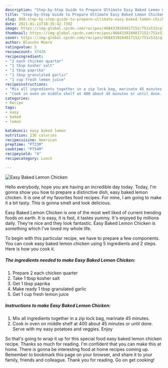 ```yaml
---
description: "Step-by-Step Guide to Prepare Ultimate Easy Baked Lemon Chicken"
title: "Step-by-Step Guide to Prepare Ultimate Easy Baked Lemon Chicken"
slug: 808-step-by-step-guide-to-prepare-ultimate-easy-baked-lemon-chicken
date: 2021-01-11T18:35:42.739Z
image: https://img-global.cpcdn.com/recipes/4684339284017152/751x532cq70/easy-baked-lemon-chicken-recipe-main-photo.jpg
thumbnail: https://img-global.cpcdn.com/recipes/4684339284017152/751x532cq70/easy-baked-lemon-chicken-recipe-main-photo.jpg
cover: https://img-global.cpcdn.com/recipes/4684339284017152/751x532cq70/easy-baked-lemon-chicken-recipe-main-photo.jpg
author: Blanche Moore
ratingvalue: 5
reviewcount: 37426
recipeingredient:
- "2 each chicken quarter"
- "1 tbsp kosher salt"
- "1 tbsp paprika"
- "1 tbsp granulated garlic"
- "1 cup fresh lemon juice"
recipeinstructions:
- "Mix all ingredients together in a zip lock bag, marinate 45 minutes."
- "Cook in oven on middle shelf at 400 about 45 minutes or until done. Serve with my easy potatoes and veggies. Enjoy"
categories:
- Recipe
tags:
- easy
- baked
- lemon

katakunci: easy baked lemon 
nutrition: 236 calories
recipecuisine: American
preptime: "PT23M"
cooktime: "PT54M"
recipeyield: "4"
recipecategory: Lunch

---
```



![Easy Baked Lemon Chicken](https://img-global.cpcdn.com/recipes/4684339284017152/751x532cq70/easy-baked-lemon-chicken-recipe-main-photo.jpg)

Hello everybody, hope you are having an incredible day today. Today, I'm gonna show you how to prepare a distinctive dish, easy baked lemon chicken. It is one of my favorites food recipes. For mine, I am going to make it a bit tasty. This is gonna smell and look delicious.

Easy Baked Lemon Chicken is one of the most well liked of current trending foods on earth. It is easy, it is fast, it tastes yummy. It's enjoyed by millions daily. They're nice and they look fantastic. Easy Baked Lemon Chicken is something which I've loved my whole life.




To begin with this particular recipe, we have to prepare a few components. You can cook easy baked lemon chicken using 5 ingredients and 2 steps. Here is how you cook it.

<!--inarticleads1-->

##### The ingredients needed to make Easy Baked Lemon Chicken:

1. Prepare 2 each chicken quarter
1. Take 1 tbsp kosher salt
1. Get 1 tbsp paprika
1. Make ready 1 tbsp granulated garlic
1. Get 1 cup fresh lemon juice




<!--inarticleads2-->

##### Instructions to make Easy Baked Lemon Chicken:

1. Mix all ingredients together in a zip lock bag, marinate 45 minutes.
1. Cook in oven on middle shelf at 400 about 45 minutes or until done. Serve with my easy potatoes and veggies. Enjoy




So that's going to wrap it up for this special food easy baked lemon chicken recipe. Thanks so much for reading. I'm confident that you can make this at home. There is gonna be interesting food at home recipes coming up. Remember to bookmark this page on your browser, and share it to your family, friends and colleague. Thank you for reading. Go on get cooking!

